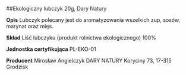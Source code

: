 ##Ekologiczny lubczyk 20g, Dary Natury

**Opis** Lubczyk polecany jest do aromatyzowania wszelkich zup, sosów, marynat oraz mięs.

**Skład** Liść lubczyku (produkt rolnictwa ekologicznego) 100%

**Jednostka certyfikująca** PL-EKO-01

**Producent** Mirosław Angielczyk DARY NATURY
Koryciny 73, 17-315 Grodzisk